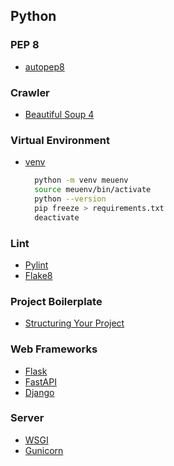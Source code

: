 ## Python

### PEP 8

* [autopep8](https://pypi.org/project/autopep8/)

### Crawler

* [Beautiful Soup 4](https://www.crummy.com/software/BeautifulSoup/bs4/doc/)

### Virtual Environment

* [venv](https://docs.python.org/pt-br/3/library/venv.html)
  ```bash
    python -m venv meuenv
    source meuenv/bin/activate
    python --version
    pip freeze > requirements.txt
    deactivate
  ```

### Lint

* [Pylint](https://www.pylint.org/)
* [Flake8](https://flake8.pycqa.org/en/latest/)

### Project Boilerplate

* [Structuring Your Project](https://docs.python-guide.org/writing/structure/)

### Web Frameworks

* [Flask](https://flask.palletsprojects.com/en/1.1.x/)
* [FastAPI](https://fastapi.tiangolo.com/)
* [Django](https://www.djangoproject.com/)

### Server

* [WSGI](https://wsgi.readthedocs.io/en/latest/index.html)
* [Gunicorn](https://gunicorn.org/)